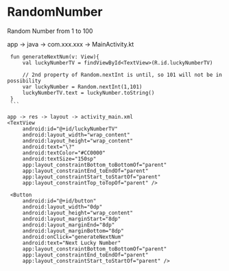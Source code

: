 # RandomNumber
Random Number from 1 to 100

app -> java -> com.xxx.xxx -> MainActivity.kt

   ```
    fun generateNextNum(v: View){
        val luckyNumberTV = findViewById<TextView>(R.id.luckyNumberTV)
        
        // 2nd property of Random.nextInt is until, so 101 will not be in possibility
        var luckyNumber = Random.nextInt(1,101)
        luckyNumberTV.text = luckyNumber.toString()
    }
    ```
  
  app -> res -> layout -> activity_main.xml
  <TextView
        android:id="@+id/luckyNumberTV"
        android:layout_width="wrap_content"
        android:layout_height="wrap_content"
        android:text="\?"
        android:textColor="#CC0000"
        android:textSize="150sp"
        app:layout_constraintBottom_toBottomOf="parent"
        app:layout_constraintEnd_toEndOf="parent"
        app:layout_constraintStart_toStartOf="parent"
        app:layout_constraintTop_toTopOf="parent" />

    <Button
        android:id="@+id/button"
        android:layout_width="0dp"
        android:layout_height="wrap_content"
        android:layout_marginStart="8dp"
        android:layout_marginEnd="8dp"
        android:layout_marginBottom="8dp"
        android:onClick="generateNextNum"
        android:text="Next Lucky Number"
        app:layout_constraintBottom_toBottomOf="parent"
        app:layout_constraintEnd_toEndOf="parent"
        app:layout_constraintStart_toStartOf="parent" />
